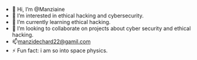 - 👋 Hi, I’m @Manziaine
- 👀 I’m interested in ethical hacking and cybersecurity.
- 🌱 I’m currently learning ethical hacking.
- 💞️ I’m looking to collaborate on projects about cyber security and ethical hacking.
- 📫manzidechard22@gamil.com
- ⚡ Fun fact: i am so into space physics.
